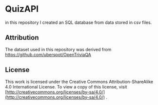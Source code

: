 # QuizAPI

in this repository I created an SQL database from data stored in csv files.


## Attribution
The dataset used in this repository was derived from https://github.com/uberspot/OpenTriviaQA

## License


This work is licensed under the Creative Commons Attribution-ShareAlike 4.0 International License. To view a copy of
this license, visit [http://creativecommons.org/licenses/by-sa/4.0/](http://creativecommons.org/licenses/by-sa/4.0/) .

